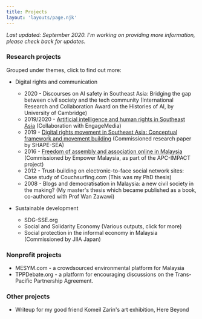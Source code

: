 ```yaml
---
title: Projects
layout: 'layouts/page.njk'
---
```


*Last updated: September 2020. I'm working on providing more information, please check back for updates.* 

### Research projects
Grouped under themes, click to find out more: 
- Digital rights and communication
  - 2020 - Discourses on AI safety in Southeast Asia: Bridging the gap between civil society and the tech community (International Research and Collaboration Award on the Histories of AI, by University of Cambridge)
  - 2019/2020 - [Artificial intelligence and human rights in Southeast Asia](/projects/ai-sea-human-rights) (Collaboration with EngageMedia) 
  - 2019 - [Digital rights movement in Southeast Asia: Conceptual framework and movement building](/projects/digital-rights-sea) (Commissioned research paper by SHAPE-SEA)
  - 2016 - [Freedom of assembly and association online in Malaysia](/projects/foaa-online-malaysia) (Commissioned by Empower Malaysia, as part of the APC-IMPACT project)
  - 2012 - Trust-building on electronic-to-face social network sites: Case study of Couchsurfing.com (This was my PhD thesis)
  - 2008 - Blogs and democratisation in Malaysia: a new civil society in the making? (My master's thesis which became published as a book, co-authored with Prof Wan Zawawi)

- Sustainable development
  - SDG-SSE.org 
  - Social and Solidarity Economy (Various outputs, click for more)
  - Social protection in the informal economy in Malaysia (Commissioned by JIIA Japan)

### Nonprofit projects
- MESYM.com - a crowdsourced environmental platform for Malaysia 
- TPPDebate.org - a platform for encouraging discussions on the Trans-Pacific Partnership Agreement. 

### Other projects
- Writeup for my good friend Komeil Zarin's art exhibition, Here Beyond
